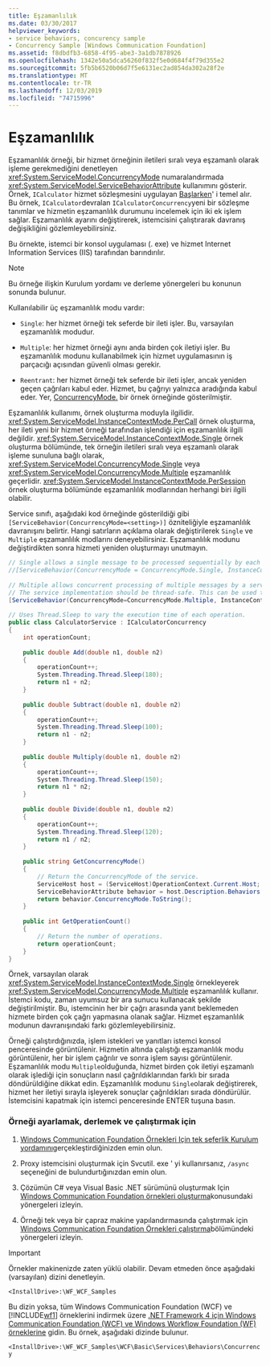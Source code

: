 ```yaml
---
title: Eşzamanlılık
ms.date: 03/30/2017
helpviewer_keywords:
- service behaviors, concurency sample
- Concurrency Sample [Windows Communication Foundation]
ms.assetid: f8dbdfb3-6858-4f95-abe3-3a1db7878926
ms.openlocfilehash: 1342e50a5dca56260f832f5e0d684f4f79d355e2
ms.sourcegitcommit: 5fb5b6520b06d7f5e6131ec2ad854da302a28f2e
ms.translationtype: MT
ms.contentlocale: tr-TR
ms.lasthandoff: 12/03/2019
ms.locfileid: "74715996"
---
```

# <a name="concurrency"></a>Eşzamanlılık
Eşzamanlılık örneği, bir hizmet örneğinin iletileri sıralı veya eşzamanlı olarak işleme gerekmediğini denetleyen <xref:System.ServiceModel.ConcurrencyMode> numaralandırmada <xref:System.ServiceModel.ServiceBehaviorAttribute> kullanımını gösterir. Örnek, `ICalculator` hizmet sözleşmesini uygulayan [Başlarken](../../../../docs/framework/wcf/samples/getting-started-sample.md)' i temel alır. Bu örnek, `ICalculator`devralan `ICalculatorConcurrency`yeni bir sözleşme tanımlar ve hizmetin eşzamanlılık durumunu incelemek için iki ek işlem sağlar. Eşzamanlılık ayarını değiştirerek, istemcisini çalıştırarak davranış değişikliğini gözlemleyebilirsiniz.  
  
 Bu örnekte, istemci bir konsol uygulaması (. exe) ve hizmet Internet Information Services (IIS) tarafından barındırılır.  
  
> [!NOTE]
> Bu örneğe ilişkin Kurulum yordamı ve derleme yönergeleri bu konunun sonunda bulunur.  
  
 Kullanılabilir üç eşzamanlılık modu vardır:  
  
- `Single`: her hizmet örneği tek seferde bir ileti işler. Bu, varsayılan eşzamanlılık modudur.  
  
- `Multiple`: her hizmet örneği aynı anda birden çok iletiyi işler. Bu eşzamanlılık modunu kullanabilmek için hizmet uygulamasının iş parçacığı açısından güvenli olması gerekir.  
  
- `Reentrant`: her hizmet örneği tek seferde bir ileti işler, ancak yeniden geçen çağrıları kabul eder. Hizmet, bu çağrıyı yalnızca aradığında kabul eder. Yer, [ConcurrencyMode.](../../../../docs/framework/wcf/samples/concurrencymode-reentrant.md) bir örnek örneğinde gösterilmiştir.  
  
 Eşzamanlılık kullanımı, örnek oluşturma moduyla ilgilidir. <xref:System.ServiceModel.InstanceContextMode.PerCall> örnek oluşturma, her ileti yeni bir hizmet örneği tarafından işlendiği için eşzamanlılık ilgili değildir. <xref:System.ServiceModel.InstanceContextMode.Single> örnek oluşturma bölümünde, tek örneğin iletileri sıralı veya eşzamanlı olarak işleme sunuluna bağlı olarak, <xref:System.ServiceModel.ConcurrencyMode.Single> veya <xref:System.ServiceModel.ConcurrencyMode.Multiple> eşzamanlılık geçerlidir. <xref:System.ServiceModel.InstanceContextMode.PerSession> örnek oluşturma bölümünde eşzamanlılık modlarından herhangi biri ilgili olabilir.  
  
 Service sınıfı, aşağıdaki kod örneğinde gösterildiği gibi `[ServiceBehavior(ConcurrencyMode=<setting>)]` özniteliğiyle eşzamanlılık davranışını belirtir. Hangi satırların açıklama olarak değiştirilerek `Single` ve `Multiple` eşzamanlılık modlarını deneyebilirsiniz. Eşzamanlılık modunu değiştirdikten sonra hizmeti yeniden oluşturmayı unutmayın.  
  
```csharp
// Single allows a single message to be processed sequentially by each service instance.  
//[ServiceBehavior(ConcurrencyMode = ConcurrencyMode.Single, InstanceContextMode = InstanceContextMode.Single)]  
  
// Multiple allows concurrent processing of multiple messages by a service instance.  
// The service implementation should be thread-safe. This can be used to increase throughput.  
[ServiceBehavior(ConcurrencyMode=ConcurrencyMode.Multiple, InstanceContextMode = InstanceContextMode.Single)]  
  
// Uses Thread.Sleep to vary the execution time of each operation.  
public class CalculatorService : ICalculatorConcurrency  
{  
    int operationCount;  
  
    public double Add(double n1, double n2)  
    {  
        operationCount++;  
        System.Threading.Thread.Sleep(180);  
        return n1 + n2;  
    }  
  
    public double Subtract(double n1, double n2)  
    {  
        operationCount++;  
        System.Threading.Thread.Sleep(100);  
        return n1 - n2;  
    }  
  
    public double Multiply(double n1, double n2)  
    {  
        operationCount++;  
        System.Threading.Thread.Sleep(150);  
        return n1 * n2;  
    }  
  
    public double Divide(double n1, double n2)  
    {  
        operationCount++;  
        System.Threading.Thread.Sleep(120);  
        return n1 / n2;  
    }  
  
    public string GetConcurrencyMode()  
    {     
        // Return the ConcurrencyMode of the service.  
        ServiceHost host = (ServiceHost)OperationContext.Current.Host;  
        ServiceBehaviorAttribute behavior = host.Description.Behaviors.Find<ServiceBehaviorAttribute>();  
        return behavior.ConcurrencyMode.ToString();  
    }  
  
    public int GetOperationCount()  
    {     
        // Return the number of operations.  
        return operationCount;  
    }  
}  
```  
  
 Örnek, varsayılan olarak <xref:System.ServiceModel.InstanceContextMode.Single> örnekleyerek <xref:System.ServiceModel.ConcurrencyMode.Multiple> eşzamanlılık kullanır. İstemci kodu, zaman uyumsuz bir ara sunucu kullanacak şekilde değiştirilmiştir. Bu, istemcinin her bir çağrı arasında yanıt beklemeden hizmete birden çok çağrı yapmasına olanak sağlar. Hizmet eşzamanlılık modunun davranışındaki farkı gözlemleyebilirsiniz.  
  
 Örneği çalıştırdığınızda, işlem istekleri ve yanıtları istemci konsol penceresinde görüntülenir. Hizmetin altında çalıştığı eşzamanlılık modu görüntülenir, her bir işlem çağrılır ve sonra işlem sayısı görüntülenir. Eşzamanlılık modu `Multiple`olduğunda, hizmet birden çok iletiyi eşzamanlı olarak işlediği için sonuçların nasıl çağrıldıklarından farklı bir sırada döndürüldiğine dikkat edin. Eşzamanlılık modunu `Single`olarak değiştirerek, hizmet her iletiyi sırayla işleyerek sonuçlar çağrıldıkları sırada döndürülür. İstemcisini kapatmak için istemci penceresinde ENTER tuşuna basın.  
  
### <a name="to-set-up-build-and-run-the-sample"></a>Örneği ayarlamak, derlemek ve çalıştırmak için  
  
1. [Windows Communication Foundation Örnekleri Için tek seferlik Kurulum yordamını](../../../../docs/framework/wcf/samples/one-time-setup-procedure-for-the-wcf-samples.md)gerçekleştirdiğinizden emin olun.  
  
2. Proxy istemcisini oluşturmak için Svcutil. exe ' yi kullanırsanız, `/async` seçeneğini de bulundurtığınızdan emin olun.  
  
3. Çözümün C# veya Visual Basic .NET sürümünü oluşturmak Için [Windows Communication Foundation örnekleri oluşturma](../../../../docs/framework/wcf/samples/building-the-samples.md)konusundaki yönergeleri izleyin.  
  
4. Örneği tek veya bir çapraz makine yapılandırmasında çalıştırmak için [Windows Communication Foundation Örnekleri çalıştırma](../../../../docs/framework/wcf/samples/running-the-samples.md)bölümündeki yönergeleri izleyin.  
  
> [!IMPORTANT]
> Örnekler makinenizde zaten yüklü olabilir. Devam etmeden önce aşağıdaki (varsayılan) dizini denetleyin.  
>   
> `<InstallDrive>:\WF_WCF_Samples`  
>   
> Bu dizin yoksa, tüm Windows Communication Foundation (WCF) ve [!INCLUDE[wf1](../../../../includes/wf1-md.md)] örneklerini indirmek üzere [.NET Framework 4 için Windows Communication Foundation (WCF) ve Windows Workflow Foundation (WF) örneklerine](https://www.microsoft.com/download/details.aspx?id=21459) gidin. Bu örnek, aşağıdaki dizinde bulunur.  
>   
> `<InstallDrive>:\WF_WCF_Samples\WCF\Basic\Services\Behaviors\Concurrency`  
